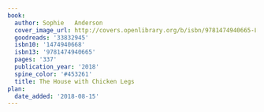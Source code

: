 ```yaml
---
book:
  author: Sophie   Anderson
  cover_image_url: http://covers.openlibrary.org/b/isbn/9781474940665-L.jpg
  goodreads: '33832945'
  isbn10: '1474940668'
  isbn13: '9781474940665'
  pages: '337'
  publication_year: '2018'
  spine_color: '#453261'
  title: The House with Chicken Legs
plan:
  date_added: '2018-08-15'
---
```

